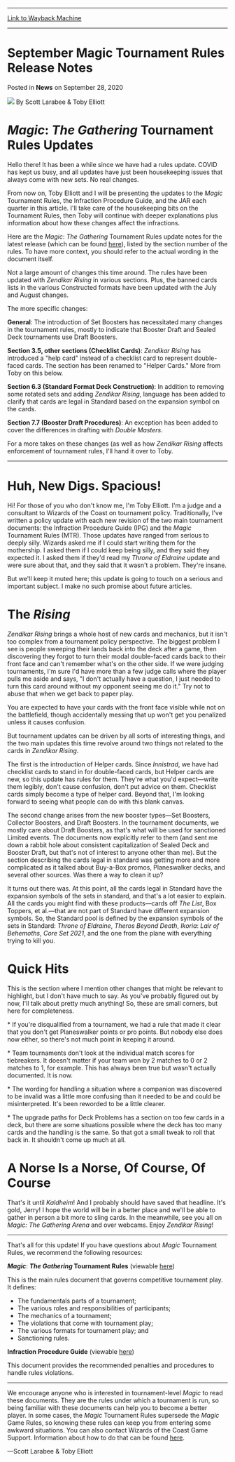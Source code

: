 
---
[Link to Wayback Machine](https://web.archive.org/web/20201020035649/https://magic.wizards.com/en/articles/archive/news/september-magic-tournament-rules-release-notes-2020-09-28)

[_metadata_:author]:- "Scott Larabee & Toby Elliott"
[_metadata_:description]:- "Scott and Toby explain updates to the Magic Tournament Rules documents."
[_metadata_:generator]:- "Drupal 7 (http://drupal.org)"
[_metadata_:node]:- "1509276"
[_metadata_:publish_date]:- "2020-09-28"
[_metadata_:source]:- "div-main-content"
[_metadata_:title]:- "September Magic Tournament Rules Release Notes"
[_metadata_:wayback_capture_timestamp]:- "2020-10-20 03:56:49"
[_metadata_:wayback_raw_url]:- "https://web.archive.org/web/20201020035649id_/https://magic.wizards.com/en/articles/archive/news/september-magic-tournament-rules-release-notes-2020-09-28"
[_metadata_:wayback_url]:- "https://magic.wizards.com/en/articles/archive/news/september-magic-tournament-rules-release-notes-2020-09-28"
---


September Magic Tournament Rules Release Notes
==============================================



 Posted in **News**
 on September 28, 2020 






![](https://media.magic.wizards.com/styles/auth_small/public/images/hero/2018_Daily_WOTC_icon_0.jpg)
By Scott Larabee & Toby Elliott











*Magic*: *The Gathering* Tournament Rules Updates
=================================================


Hello there! It has been a while since we have had a rules update. COVID has kept us busy, and all updates have just been housekeeping issues that always come with new sets. No real changes.


From now on, Toby Elliott and I will be presenting the updates to the *Magic* Tournament Rules, the Infraction Procedure Guide, and the JAR each quarter in this article. I'll take care of the housekeeping bits on the Tournament Rules, then Toby will continue with deeper explanations plus information about how these changes affect the infractions.


Here are the *Magic*: *The Gathering* Tournament Rules update notes for the latest release (which can be found [here](http://wpn.wizards.com/en/document/magic-gathering-tournament-rules)), listed by the section number of the rules. To have more context, you should refer to the actual wording in the document itself.


Not a large amount of changes this time around. The rules have been updated with *Zendikar Rising* in various sections. Plus, the banned cards lists in the various Constructed formats have been updated with the July and August changes.


The more specific changes:


**General**: The introduction of Set Boosters has necessitated many changes in the tournament rules, mostly to indicate that Booster Draft and Sealed Deck tournaments use Draft Boosters.


**Section 3.5, other sections (Checklist Cards)**: *Zendikar Rising* has introduced a "help card" instead of a checklist card to represent double-faced cards. The section has been renamed to "Helper Cards." More from Toby on this below.


**Section 6.3 (Standard Format Deck Construction)**: In addition to removing some rotated sets and adding *Zendikar Rising*, language has been added to clarify that cards are legal in Standard based on the expansion symbol on the cards.


**Section 7.7 (Booster Draft Procedures)**: An exception has been added to cover the differences in drafting with *Double Masters*.


For a more takes on these changes (as well as how *Zendikar Rising* affects enforcement of tournament rules, I'll hand it over to Toby.




---

Huh, New Digs. Spacious!
========================


Hi! For those of you who don't know me, I'm Toby Elliott. I'm a judge and a consultant to Wizards of the Coast on tournament policy. Traditionally, I've written a policy update with each new revision of the two main tournament documents: the Infraction Procedure Guide (IPG) and the *Magic* Tournament Rules (MTR). Those updates have ranged from serious to deeply silly. Wizards asked me if I could start writing them for the mothership. I asked them if I could keep being silly, and they said they expected it. I asked them if they'd read my *Throne of Eldraine* update and were sure about that, and they said that it wasn't a problem. They're insane.


But we'll keep it muted here; this update is going to touch on a serious and important subject. I make no such promise about future articles.


The *Rising*
============


*Zendikar Rising* brings a whole host of new cards and mechanics, but it isn't too complex from a tournament policy perspective. The biggest problem I see is people sweeping their lands back into the deck after a game, then discovering they forgot to turn their modal double-faced cards back to their front face and can't remember what's on the other side. If we were judging tournaments, I'm sure I'd have more than a few judge calls where the player pulls me aside and says, "I don't actually have a question, I just needed to turn this card around without my opponent seeing me do it." Try not to abuse that when we get back to paper play.


You are expected to have your cards with the front face visible while not on the battlefield, though accidentally messing that up won't get you penalized unless it causes confusion.


But tournament updates can be driven by all sorts of interesting things, and the two main updates this time revolve around two things not related to the cards in *Zendikar Rising*.


The first is the introduction of Helper cards. Since *Innistrad*, we have had checklist cards to stand in for double-faced cards, but Helper cards are new, so this update has rules for them. They're what you'd expect—write them legibly, don't cause confusion, don't put advice on them. Checklist cards simply become a type of helper card. Beyond that, I'm looking forward to seeing what people can do with this blank canvas.


The second change arises from the new booster types—Set Boosters, Collector Boosters, and Draft Boosters. In the tournament documents, we mostly care about Draft Boosters, as that's what will be used for sanctioned Limited events. The documents now explicitly refer to them (and sent me down a rabbit hole about consistent capitalization of Sealed Deck and Booster Draft, but that's not of interest to anyone other than me). But the section describing the cards legal in standard was getting more and more complicated as it talked about Buy-a-Box promos, Planeswalker decks, and several other sources. Was there a way to clean it up?


It turns out there was. At this point, all the cards legal in Standard have the expansion symbols of the sets in standard, and that's a lot easier to explain. All the cards you might find with these products—cards off *The List*, Box Toppers, et al.—that are not part of Standard have different expansion symbols. So, the Standard pool is defined by the expansion symbols of the sets in Standard: *Throne of Eldraine*, *Theros Beyond Death*, *Ikoria*: *Lair of Behemoths*, *Core Set 2021*, and the one from the plane with everything trying to kill you.


Quick Hits
==========


This is the section where I mention other changes that might be relevant to highlight, but I don't have much to say. As you've probably figured out by now, I'll talk about pretty much anything! So, these are small corners, but here for completeness.


\* If you're disqualified from a tournament, we had a rule that made it clear that you don't get Planeswalker points or pro points. But nobody else does now either, so there's not much point in keeping it around.


\* Team tournaments don't look at the individual match scores for tiebreakers. It doesn't matter if your team won by 2 matches to 0 or 2 matches to 1, for example. This has always been true but wasn't actually documented. It is now.


\* The wording for handling a situation where a companion was discovered to be invalid was a little more confusing than it needed to be and could be misinterpreted. It's been reworded to be a little clearer.


\* The upgrade paths for Deck Problems has a section on too few cards in a deck, but there are some situations possible where the deck has too many cards and the handling is the same. So that got a small tweak to roll that back in. It shouldn't come up much at all.


A Norse Is a Norse, Of Course, Of Course
========================================


That's it until *Kaldheim*! And I probably should have saved that headline. It's gold, Jerry! I hope the world will be in a better place and we'll be able to gather in person a bit more to sling cards. In the meanwhile, see you all on *Magic: The Gathering Arena* and over webcams. Enjoy *Zendikar Rising*!




---

That's all for this update! If you have questions about *Magic* Tournament Rules, we recommend the following resources:


***Magic***: ***The Gathering* Tournament Rules** (viewable [here](http://wpn.wizards.com/document/magic-gathering-tournament-rules))


This is the main rules document that governs competitive tournament play. It defines:


* The fundamentals parts of a tournament;
* The various roles and responsibilities of participants;
* The mechanics of a tournament;
* The violations that come with tournament play;
* The various formats for tournament play; and
* Sanctioning rules.

**Infraction Procedure Guide** (viewable [here](http://wpn.wizards.com/document/magic-infraction-procedure-guide))


This document provides the recommended penalties and procedures to handle rules violations.




---

We encourage anyone who is interested in tournament-level *Magic* to read these documents. They are the rules under which a tournament is run, so being familiar with these documents can help you to become a better player. In some cases, the *Magic* Tournament Rules supersede the *Magic* Game Rules, so knowing these rules can keep you from entering some awkward situations. You can also contact Wizards of the Coast Game Support. Information about how to do that can be found [here](https://support.wizards.com/).


—Scott Larabee & Toby Elliott







